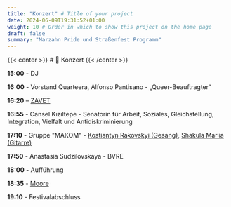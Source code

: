 ```yaml
---
title: "Konzert" # Title of your project
date: 2024-06-09T19:31:52+01:00
weight: 10 # Order in which to show this project on the home page
draft: false
summary: "Marzahn Pride und Straßenfest Programm"
---
```


{{< center >}} # 🎤 Konzert {{< /center >}}

**15:00** - DJ

**16:00** - Vorstand Quarteera, Alfonso Pantisano - „Queer-Beauftragter“

**16:20** – [ZAVET](https://www.instagram.com/zavetmusic?igsh=enE1cDh3c3c3amps)

**16:55** - Cansel Kızıltepe - Senatorin für Arbeit, Soziales, Gleichstellung, Integration, Vielfalt und Antidiskriminierung

**17:10** - Gruppe "МАКОМ" - [Kostiantyn Rakovskyi (Gesang)](https://www.instagram.com/kos.rakovskyi), [Shakula Mariia (Gitarre)](https://www.instagram.com/maria.shakula/)

**17:50** - Anastasia Sudzilovskaya - BVRE

**18:00** - Aufführung

**18:35** - [Moore](https://www.instagram.com/_itsmoore_/)

**19:10** - Festivalabschluss






